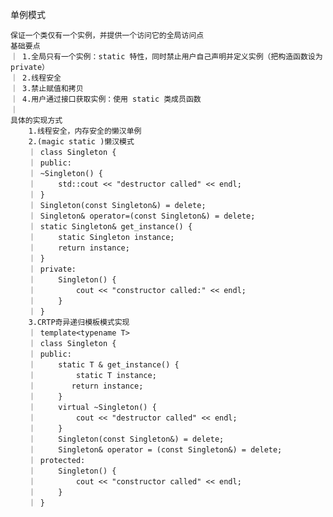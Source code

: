 单例模式

    保证一个类仅有一个实例，并提供一个访问它的全局访问点
    基础要点
    ｜ 1.全局只有一个实例：static 特性，同时禁止用户自己声明并定义实例（把构造函数设为 private）
    ｜ 2.线程安全
    ｜ 3.禁止赋值和拷贝
    ｜ 4.用户通过接口获取实例：使用 static 类成员函数
    ｜ 
    具体的实现方式
        1.线程安全，内存安全的懒汉单例
        2.(magic static )懒汉模式
        ｜ class Singleton {
        ｜ public:
        ｜ ~Singleton() {
        ｜     std::cout << "destructor called" << endl;
        ｜ ​}
        ｜ Singleton(const Singleton&) = delete;
        ｜ Singleton& operator=(const Singleton&) = delete;
        ｜ static Singleton& get_instance() {
        ｜     static Singleton instance;
        ｜     return instance;
        ｜ ​} 
        ｜ private:
        ｜     Singleton() {
        ｜         cout << "constructor called:" << endl;
        ｜ ​    }
        ｜ ​}
        3.CRTP奇异递归模板模式实现
        ｜ template<typename T>
        ｜ class Singleton {
        ｜ public:
        ｜     static T & get_instance() {
        ｜         static T instance;
        ｜        return instance;
        ｜     }
        ｜     virtual ~Singleton() {
        ｜         cout << "destructor called" << endl;
        ｜     }
        ｜     Singleton(const Singleton&) = delete;
        ｜     Singleton& operator = (const Singleton&) = delete;
        ｜ protected:
        ｜     Singleton() {
        ｜         cout << "constructor called" << endl;
        ｜     }
        ｜ ​}


